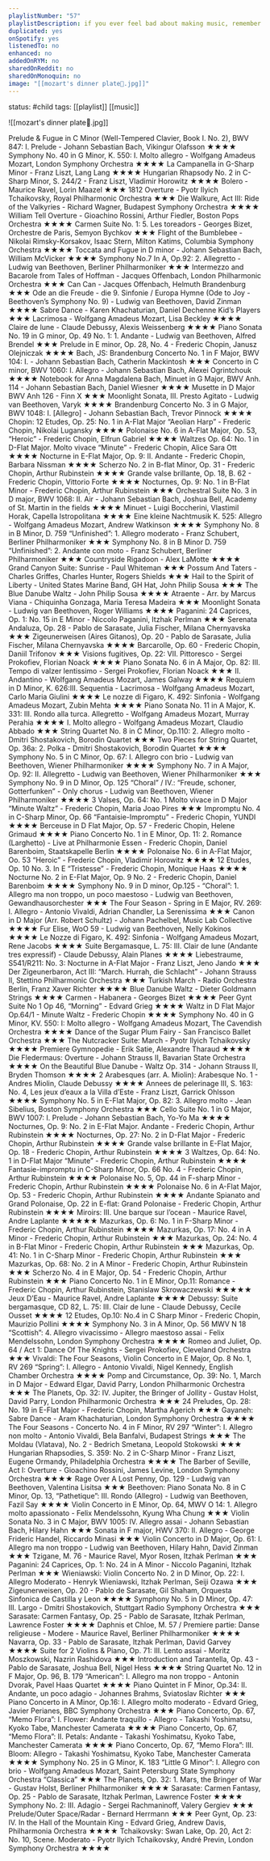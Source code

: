 ```yaml
---
playlistNumber: "57"
playlistDescription: if you ever feel bad about making music, remember that beethoven wrote music but he never listened to it. thats right, you will never be beethoven.
duplicated: yes
onSpotify: yes
listenedTo: no
enhanced: no
addedOnRYM: no
sharedOnReddit: no
sharedOnMonoquin: no
image: "[[mozart's dinner plate🎻.jpg]]"
---
```

status: #child 
tags: [[playlist]] [[music]] 

![[mozart's dinner plate🎻.jpg]]

Prelude & Fugue in C Minor (Well-Tempered Clavier, Book I. No. 2), BWV 847: I. Prelude - Johann Sebastian Bach, Vikingur Olafsson ★★★★
Symphony No. 40 in G Minor, K. 550: I. Molto allegro - Wolfgang Amadeus Mozart, London Symphony Orchestra ★★★★
La Campanella in G-Sharp Minor - Franz Liszt, Lang Lang ★★★★
Hungarian Rhapsody No. 2 in C-Sharp Minor, S. 244/2 - Franz Liszt, Vladimir Horowitz ★★★★
Bolero - Maurice Ravel, Lorin Maazel ★★★
1812 Overture - Pyotr Ilyich Tchaikovsky, Royal Philharmonic Orchestra ★★★
Die Walkure, Act III: Ride of the Valkyries - Richard Wagner, Budapest Symphony Orchestra ★★★★
William Tell Overture - Gioachino Rossini, Arthur Fiedler, Boston Pops Orchestra ★★★★
Carmen Suite No. 1: 5. Les toreadors - Georges Bizet, Orchestre de Paris, Semyon Bychkov ★★★
Flight of the Bumblebee - Nikolai Rimsky-Korsakov, Isaac Stern, Milton Katims, Columbia Symphony Orchestra ★★★★
Toccata and Fugue in D minor - Johann Sebastian Bach, William McVicker ★★★★
Symphony No.7 In A, Op.92: 2. Allegretto - Ludwig van Beethoven, Berliner Philharmoniker ★★★
Intermezzo and Bacarole from Tales of Hoffman - Jacques Offenbach, London Philharmonic Orchestra ★★★
Can Can - Jacques Offenbach, Helmuth Brandenburg ★★★
Ode an die Freude - die 9. Sinfonie / Europa Hymne (Ode to Joy - Beethoven’s Symphony No. 9) - Ludwig van Beethoven, David Zinman ★★★★
Sabre Dance - Karen Khachaturian, Daniel Dechenne Kid’s Players ★★★
Lacrimosa - Wolfgang Amadeus Mozart, Lisa Beckley ★★★★
Claire de lune - Claude Debussy, Alexis Weissenberg ★★★★
Piano Sonata No. 19 in G minor, Op. 49 No. 1: 1. Andante - Ludwig van Beethoven, Alfred Brendel ★★★
Prelude in E minor, Op. 28, No. 4 - Frederic Chopin, Janusz Olejniczak ★★★★
Bach, JS: Brandenburg Concerto No. 1 in F Major, BWV 104: I. - Johann Sebastian Bach, Catherin Mackintosh ★★★
Concerto in C minor, BWV 1060: I. Allegro - Johann Sebastian Bach, Alexei Ogrintchouk ★★★★
Notebook for Anna Magdalena Bach, Minuet in G Major, BWV Anh. 114 - Johann Sebastian Bach, Daniel Wiesner ★★★★
Musette in D Major BWV Anh 126 - Finn X ★★★
Moonlight Sonata, III. Presto Agitato - Ludwig van Beethoven, Varyk ★★★★
Brandenburg Concerto No. 3 in G Major, BWV 1048: I. [Allegro] - Johann Sebastian Bach, Trevor Pinnock ★★★★
Chopin: 12 Etudes, Op. 25: No. 1 in A-Flat Major “Aeolian Harp” - Frederic Chopin, Nikolai Lugansky ★★★★
Polonaise No. 6 in A-Flat Major, Op. 53, “Heroic” - Frederic Chopin, Elfrun Gabriel ★★★★
Waltzes Op. 64: No. 1 in D-Flat Major. Molto vivace “Minute”  - Frederic Chopin, Alice Sara Ott ★★★★
Nocturne in E-Flat Major, Op. 9: II. Andante - Frederic Chopin, Barbara Nissman ★★★★
Scherzo No. 2 in B-flat Minor, Op. 31 - Frederic Chopin, Arthur Rubinstein ★★★★
Grande valse brillante, Op. 18, B. 62 - Frederic Chopin, Vittorio Forte ★★★★
Nocturnes, Op. 9: No. 1 in B-Flat Minor - Frederic Chopin, Arthur Rubinstein ★★★
Orchestral Suite No. 3 in D major, BWV 1068: II. Air - Johann Sebastian Bach, Joshua Bell, Academy of St. Martin in the fields ★★★★
Minuet - Luigi Boccherini, Vlastimil Horak, Capella Istropolitana ★★★★
Eine kleine Nachtmusik K. 525: Allegro - Wolfgang Amadeus Mozart, Andrew Watkinson ★★★★
Symphony No. 8 in B Minor, D. 759 “Unfinished”: 1. Allegro moderato - Franz Schubert, Berliner Philharmoniker ★★★
Symphony No. 8 in B Minor D. 759 “Unfinished”: 2. Andante con moto - Franz Schubert, Berliner Philharmoniker ★★★
Countryside Rigadoon - Alex LaMotte ★★★★
Grand Canyon Suite: Sunrise - Paul Whiteman ★★★
Possum And Taters - Charles Griffes, Charles Hunter, Rogers Shields ★★★
Hail to the Spirit of Liberty - United States Marine Band, GH Hat, John Philip Sousa ★★★
The Blue Danube Waltz - John Philip Sousa ★★★★
Atraente - Arr. by Marcus Viana - Chiquinha Gonzaga, Maria Teresa Madeira ★★★
Moonlight Sonata - Ludwig van Beethoven, Roger Williams ★★★★
Paganini: 24 Caprices, Op. 1: No. 15 in E Minor - Niccolo Paganini, Itzhak Perlman ★★★
Serenata Andaluza, Op. 28 - Pablo de Sarasate, Julia Fischer, Milana Chernyavska ★★★
Zigeunerweisen (Aires Gitanos), Op. 20 - Pablo de Sarasate, Julia Fischer, Milana Chernyavska ★★★★
Barcarolle, Op. 60 - Frederic Chopin, Daniil Trifonov ★★★
Visions fugitives, Op. 22: VII. Pittoresco - Sergei Prokofiev, Florian Noack ★★★★
Piano Sonata No. 6 in A Major, Op. 82: III. Tempo di valzer lentissimo - Sergei Prokofiev, Florian Noack ★★★
II. Andantino - Wolfgang Amadeus Mozart, James Galway ★★★★
Requiem in D Minor, K. 626:III. Sequentia - Lacrimosa - Wolfgang Amadeus Mozart, Carlo Maria Giulini ★★★★
Le nozze di Figaro, K. 492: Sinfonia - Wolfgang Amadeus Mozart, Zubin Mehta ★★★★
Piano Sonata No. 11 in A Major, K. 331: III. Rondo alla turca. Allegretto - Wolfgang Amadeus Mozart, Murray Perahia ★★★★
I. Molto allegro - Wolfgang Amadeus Mozart, Claudio Abbado ★★★
String Quartet No. 8 in C Minor, Op.110: 2. Allegro molto - Dmitri Shostakovich, Borodin Quartet ★★★
Two Pieces for String Quartet, Op. 36a: 2. Polka - Dmitri Shostakovich, Borodin Quartet ★★★★
Symphony No. 5 in C Minor, Op. 67: I. Allegro con brio - Ludwig van Beethoven, Wiener Philharmoniker ★★★★
Symphony No. 7 in A Major, Op. 92: II. Allegretto - Ludwig van Beethoven, Wiener Philharmoniker ★★★
Symphony No. 9 in D Minor, Op. 125 “Choral” / IV.: “Freude, schoner, Gotterfunken” - Only chorus - Ludwig van Beethoven, Wiener Philharmoniker ★★★★
3 Valses, Op. 64: No. 1 Molto vivace in D Major “Minute Waltz” - Frederic Chopin, Maria Joao Pires ★★★
Impromptu No. 4 in C-Sharp Minor, Op. 66 “Fantaisie-Impromptu” - Frederic Chopin, YUNDI ★★★★
Berceuse in D Flat Major, Op. 57 - Frederic Chopin, Helene Grimaud ★★★★
Piano Concerto No. 1 in E Minor, Op. 11: 2. Romance (Larghetto) - Live at Philharmonie Essen - Frederic Chopin, Daniel Barenboim, Staatskapelle Berlin ★★★★
Polonaise No. 6 in A-Flat Major, Oo. 53 “Heroic” - Frederic Chopin, Vladimir Horowitz ★★★★
12 Etudes, Op. 10 No. 3. In E “Tristesse” - Frederic Chopin, Monique Haas ★★★★
Nocturne No. 2 in E-Flat Major, Op. 9 No. 2 - Frederic Chopin, Daniel Barenboim ★★★★
Symphony No. 9 in D minor, Op.125 - “Choral”: 1. Allegro ma non troppo, un poco maestoso - Ludwig van Beethoven, Gewandhausorchester ★★★
The Four Season - Spring in E Major, RV. 269: I. Allegro - Antonio Vivaldi, Adrian Chandler, La Serenissima ★★★
Canon in D Major (Arr. Robert Schultz) - Johann Pachelbel, Music Lab Collective ★★★★
Fur Elise, WoO 59 - Ludwig van Beethoven, Nelly Kokinos ★★★★
Le Nozze di Figaro, K. 492: Sinfonia - Wolfgang Amadeus Mozart, Rene Jacobs ★★★★
Suite Bergamasque, L. 75: III. Clair de lune (Andante tres expressif) - Claude Debussy, Alain Planes ★★★★
Liebestraume, S541/R211: No. 3: Nocturne in A-Flat Major - Franz Liszt, Jeno Jando ★★★
Der Zigeunerbaron, Act III: “March. Hurrah, die Schlacht” - Johann Strauss II, Stettino Philharmonic Orchestra ★★★
Turkish March - Radio Orchestra Berlin, Franz Xaver Richter ★★★★
Blue Danube Waltz - Dieter Goldmann Strings ★★★★
Carmen - Habanera - Georges Bizet ★★★★
Peer Gynt Suite No 1 Op 46, “Morning” - Edvard Grieg ★★★★
Waltz in D Flat Major Op.64/1 - Minute Waltz - Frederic Chopin ★★★★
Symphony No. 40 in G Minor, KV. 550: I: Molto allegro - Wolfgang Amadeus Mozart, The Cavendish Orchestra ★★★★
Dance of the Sugar Plum Fairy - San Francisco Ballet Orchestra ★★★
The Nutcracker Suite: March - Pyotr Ilyich Tchaikovsky ★★★★
Premiere Gymnopedie - Erik Satie, Alexandre Tharaud ★★★★
Die Fledermaus: Overture - Johann Strauss II, Bavarian State Orchestra ★★★★
On the Beautiful Blue Danube - Waltz Op. 314 - Johann Strauss II, Bryden Thomson ★★★★
2 Arabesques (arr. A. Miolin): Arabesque No. 1 - Andres Miolin, Claude Debussy ★★★★
Annees de pelerinage III, S. 163: No. 4, Les jeux d’eaux a la Villa d’Este - Franz Liszt, Garrick Ohlsson ★★★★
Symphony No. 5 in E-Flat Major, Op. 82: 3. Allegro molto - Jean Sibelius, Boston Symphony Orchestra ★★★
Cello Suite No. 1 in G Major, BWV 1007: I. Prelude - Johann Sebastian Bach, Yo-Yo Ma ★★★★
Nocturnes, Op. 9: No. 2 in E-Flat Major. Andante - Frederic Chopin, Arthur Rubinstein ★★★★
Nocturnes, Op. 27: No. 2 in D-Flat Major - Frederic Chopin, Arthur Rubinstein ★★★★
Grande valse brillante in E-Flat Major, Op. 18 - Frederic Chopin, Arthur Rubinstein ★★★★
3 Waltzes, Op. 64: No. 1 in D-Flat Major “Minute” - Frederic Chopin, Arthur Rubinstein ★★★★
Fantasie-impromptu in C-Sharp Minor, Op. 66 No. 4	 - Frederic Chopin, Arthur Rubinstein ★★★★
Polonaise No. 5, Op. 44 in F-sharp Minor - Frederic Chopin, Arthur Rubinstein ★★★★
Polonaise No. 6 in A-Flat Major, Op. 53 - Frederic Chopin, Arthur Rubinstein ★★★★
Andante Spianato and Grand Polonaise, Op. 22 in E-flat: Grand Polonaise - Frederic Chopin, Arthur Rubinstein ★★★★
Miroirs: III. Une barque sur l’ocean - Maurice Ravel, Andre Laplante ★★★★★
Mazurkas, Op. 6: No. 1 in F-Sharp Minor - Frederic Chopin, Arthur Rubinstein ★★★★
Mazurkas, Op. 17: No. 4 in A Minor - Frederic Chopin, Arthur Rubinstein ★★★
Mazurkas, Op. 24: No. 4 in B-Flat Minor - Frederic Chopin, Arthur Rubinstein ★★★
Mazurkas, Op. 41: No. 1 in C-Sharp Minor - Frederic Chopin, Arthur Rubinstein ★★★
Mazurkas, Op. 68: No. 2 in A Minor - Frederic Chopin, Arthur Rubinstein ★★★
Scherzo No. 4 in E Major, Op. 54 - Frederic Chopin, Arthur Rubinstein ★★★
Piano Concerto No. 1 in E Minor, Op.11: Romance - Frederic Chopin, Arthur Rubinstein, Stanislaw Skrowaczewski ★★★★★
Jeux D’Eau - Maurice Ravel, Andre Laplante ★★★★
Debussy: Suite bergamasque, CD 82, L. 75: III. Clair de lune - Claude Debussy, Cecile Ousset ★★★★
12 Etudes, Op.10: No.4 in C Sharp Minor - Frederic Chopin, Maurizio Pollini ★★★★
Symphony No. 3 in A Minor, Op. 56 MWV N 18 “Scottish”: 4. Allegro vivacissimo - Allegro maestoso assai - Felix Mendelssohn, London Symphony Orchestra ★★★★
Romeo and Juliet, Op. 64 / Act 1: Dance Of The Knights - Sergei Prokofiev, Cleveland Orchestra ★★★
Vivaldi: The Four Seasons, Violin Concerto in E Major, Op. 8 No. 1, RV 269 “Spring”: I. Allegro - Antonio Vivaldi, Nigel Kennedy, English Chamber Orchestra ★★★★
Pomp and Circumstance, Op. 39: No. 1, March in D Major - Edward Elgar, David Parry, London Philharmonic Orchestra ★★★
The Planets, Op. 32: IV. Jupiter, the Bringer of Jollity - Gustav Holst, David Parry, London Philharmonic Orchestra ★★★
24 Preludes, Op. 28: No. 19 in E-Flat Major - Frederic Chopin, Martha Agerich ★★★
Gayaneh: Sabre Dance - Aram Khachaturian, London Symphony Orchestra ★★★★
The Four Seasons - Concerto No. 4 in F Minor, RV 297 “Winter”: I. Allegro non molto - Antonio Vivaldi, Bela Banfalvi, Budapest Strings ★★★
The Moldau (Vlatava), No. 2 - Bedrich Smetana, Leopold Stokowski ★★★
Hungarian Rhapsodies, S. 359: No. 2 in C-Sharp Minor - Franz Liszt, Eugene Ormandy, Philadelphia Orchestra ★★★★
The Barber of Seville, Act I: Overture - Gioachino Rossini, James Levine, London Symphony Orchestra ★★★★
Rage Over A Lost Penny, Op. 129 - Ludwig van Beethoven, Valentina Lisitsa ★★★
Beethoven: Piano Sonata No. 8 in C Minor, Op. 13, “Pathetique”: III. Rondo (Allegro) - Ludwig van Beethoven, Fazil Say ★★★★
Violin Concerto in E Minor, Op. 64, MWV O 14: 1. Allegro molto apassionato - Felix Mendelssohn, Kyung Wha Chung ★★★
Violin Sonata No. 3 in C Major, BWV 1005: IV. Allegro assai - Johann Sebastian Bach, Hilary Hahn ★★★
Sonata in F major, HWV 370: II. Allegro - George Frideric Handel, Riccardo Minasi ★★★
Violin Concerto in D Major, Op. 61: I. Allegro ma non troppo - Ludwig van Beethoven, Hilary Hahn, David Zinman ★★★
Tzigane, M. 76 - Maurice Ravel, Myor Rosen, Itzhak Perlman ★★★
Paganini: 24 Caprices, Op. 1: No. 24 in A Minor - Niccolo Paganini, Itzhak Perlman ★★★
Wieniawski: Violin Concerto No. 2 in D Minor, Op. 22: I. Allegro Moderato - Henryk Wieniawski, Itzhak Perlman, Seiji Ozawa ★★★
Zigeunerweisen, Op. 20 - Pablo de Sarasate, Gil Shaham, Orquesta Sinfonica de Castilla y Leon ★★★★
Symphony No. 5 in D Minor, Op. 47: III. Largo - Dmitri Shostakovich, Stuttgart Radio Symphony Orchestra ★★★
Sarasate: Carmen Fantasy, Op. 25 - Pablo de Sarasate, Itzhak Perlman, Lawrence Foster ★★★★
Daphnis et Chloe, M. 57 / Premiere partie: Danse religieuse - Modere - Maurice Ravel, Berliner Philharmoniker ★★★★
Navarra, Op. 33 - Pablo de Sarasate, Itzhak Perlman, David Garvey ★★★★
Suite for 2 Violins & Piano, Op. 71: III. Lento assai - Moritz Moszkowski, Nazrin Rashidova ★★★
Introduction and Tarantella, Op. 43 - Pablo de Sarasate, Joshua Bell, Nigel Hess ★★★★
String Quartet No. 12 in F Major, Op. 96, B. 179 “American”: I. Allegro ma non troppo - Antonin Dvorak, Pavel Haas Quartet ★★★★
Piano Quintet in F Minor, Op.34: II. Andante, un poco adagio - Johannes Brahms, Sviatoslav Richter ★★★
Piano Concerto in A Minor, Op.16: I. Allegro molto moderato - Edvard Grieg, Javier Perianes, BBC Symphony Orchestra ★★★
Piano Concerto, Op. 67, “Memo Flora”: I. Flower: Andante traquillo - Allegro - Takashi Yoshimatsu, Kyoko Tabe, Manchester Camerata ★★★★
Piano Concerto, Op. 67, “Memo Flora”: II. Petals: Andante - Takashi Yoshimatsu, Kyoko Tabe, Manchester Camerata ★★★★
Piano Concerto, Op. 67, “Memo Flora”: III. Bloom: Allegro - Takashi Yoshimatsu, Kyoko Tabe, Manchester Camerata ★★★★
Symphony No. 25 in G Minor, K. 183 “Little G Minor”: I. Allegro con brio - Wolfgang Amadeus Mozart, Saint Petersburg State Symphony Orchestra “Classica” ★★★
The Planets, Op. 32: 1. Mars, the Bringer of War - Gustav Holst, Berliner Philharmoniker ★★★★
Sarasate: Carmen Fantasy, Op. 25 - Pablo de Sarasate, Itzhak Perlman, Lawrence Foster ★★★★
Symphony No. 2: III. Adagio - Sergei Rachmaninoff, Valery Gergiev ★★★
Prelude/Outer Space/Radar - Bernard Herrmann ★★★
Peer Gynt, Op. 23: IV. In the Hall of the Mountain King - Edvard Grieg, Andrew Davis, Philharmonia Orchestra ★★★★
Tchaikovsky: Swan Lake, Op. 20, Act 2: No. 10, Scene. Moderato - Pyotr Ilyich Tchaikovsky, André Previn, London Symphony Orchestra ★★★★

